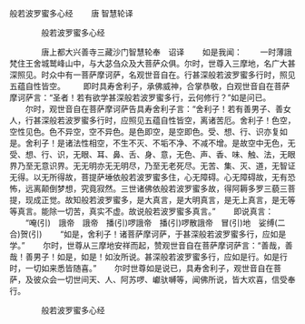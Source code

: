   般若波罗蜜多心经
　　唐 智慧轮译




　　　　般若波罗蜜多心经

　　　　唐上都大兴善寺三藏沙门智慧轮奉　诏译
　　如是我闻：
　　一时薄誐梵住王舍城鹫峰山中，与大苾刍众及大菩萨众俱。尔时，世尊入三摩地，名广大甚深照见。时众中有一菩萨摩诃萨，名观世音自在。行甚深般若波罗蜜多行时，照见五蕴自性皆空。
　　即时具寿舍利子，承佛威神，合掌恭敬，白观世音自在菩萨摩诃萨言：“圣者！若有欲学甚深般若波罗蜜多行，云何修行？”如是问已。
　　尔时，观世音自在菩萨摩诃萨告具寿舍利子言：“舍利子！若有善男子、善女人，行甚深般若波罗蜜多行时，应照见五蕴自性皆空，离诸苦厄。舍利子！色空，空性见色。色不异空，空不异色。是色即空，是空即色。受、想、行、识亦复如是。舍利子！是诸法性相空，不生不灭、不垢不净、不减不增。是故空中无色，无受、想、行、识，无眼、耳、鼻、舌、身、意，无色、声、香、味、触、法，无眼界乃至无意识界。无无明亦无无明尽，乃至无老死尽。无苦、集、灭、道，无智证无得。以无所得故，菩提萨埵依般若波罗蜜多住，心无障碍。心无障碍故，无有恐怖，远离颠倒梦想，究竟寂然。三世诸佛依般若波罗蜜多故，得阿耨多罗三藐三菩提，现成正觉。故知般若波罗蜜多，是大真言，是大明真言，是无上真言，是无等等真言。能除一切苦，真实不虚。故说般若波罗蜜多真言。”
　　即说真言：
　　“唵(引)　誐帝　誐帝　播(引)啰誐帝　播(引)啰散誐帝　冒(引)地　娑缚(二合)贺(引)
　　“如是，舍利子！诸菩萨摩诃萨，于甚深般若波罗蜜多行，应如是学。”
　　尔时，世尊从三摩地安祥而起，赞观世音自在菩萨摩诃萨言：“善哉，善哉！善男子！如是，如是！如汝所说。甚深般若波罗蜜多行，应如是行。如是行时，一切如来悉皆随喜。”
　　尔时世尊如是说已，具寿舍利子，观世音自在菩萨，及彼众会一切世间天、人、阿苏啰、巘驮嚩等，闻佛所说，皆大欢喜，信受奉行。

　　　　般若波罗蜜多心经


